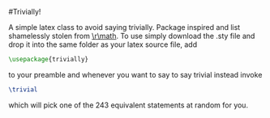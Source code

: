 #Trivially!

A simple latex class to avoid saying trivially. Package inspired and list shamelessly stolen from [\r\math](https://www.reddit.com/r/math/comments/7gqhlc/what_to_say_instead_of_trivially/). To use simply download the .sty file and drop it into the same folder as your latex source file, add
```latex
\usepackage{trivially}
```
to your preamble and whenever you want to say to say trivial instead invoke
```latex
\trivial
```
which will pick one of the 243 equivalent statements at random for you.

